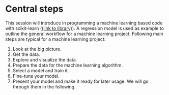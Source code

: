 # Central steps

This session will introduce in programming a machine learning based code with scikit-learn (<a href="https://scikit-learn.org/stable/">(link to library)</a>).
A regression model is used as example to outline the general workflow for a machine learning project. 
Following main steps are typical for a machine learning project:
1. Look at the big picture.
2. Get the data.
3. Explore and visualize the data.
4. Prepare the data for the machine learning algorithm.
5. Select a model and train it.
6. Fine-tune your model.
7. Present your model and make it ready for later usage.
We will go through them in the following.
